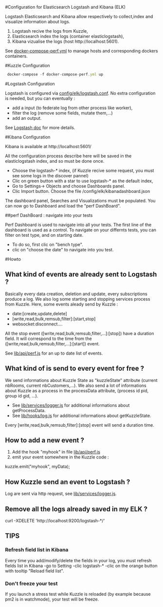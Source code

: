 #Configuration for Elasticsearch Logstash and Kibana (ELK)

Logstash Elasticsearch and Kibana allow respectively to collect,index and visualize information about logs.

 1. Logstash recive the logs from Kuzzle,
 2. Elasticsearch index the logs (container elasticlogstash),
 3. Kibana vizualise the logs (host http://localhost:5601).

See [docker-compose-perf.yml](../../docker-compose-perf.yml) to manage hosts and corresponding dockers containers.


#Kuzzle Configuration

```js
 docker-compose -f docker-compose-perf.yml up
 ```

#Logstash Configuration

Logstash is configured via [config/elk/logstash.conf](./logstash.conf).
No extra configuration is needed, but you can eventually :

  * add a input (to federate log from other process like worker),
  * filter the log (remove some fields, mutate them,...)
  * add an output.


See  [Logstash doc](https://www.elastic.co/guide/en/logstash/current/index.html) for more details.


#Kibana Configuration

Kibana is available at http://localhost:5601/

All the configuration process describe here will be saved in the elasticlogstash index, and so must be done once.

 * Choose the logstash-* index, (if Kuzzle recive some request, you must see some logs in the discover pannel)
 * Clic on green button with a star to use logstash-* as the default index,
 * Go to Settings-> Objects and choose Dashboards panel.
 * Clic Import button. Choose the file /config/elk/kibanadashboard.json

The dashboard panel, Searches and Visualizations must be populated.
You can now go to Dashboard and load the "perf DashBoard".

##perf DashBoard : navigate into your tests

Perf Dashboard is used to navigate into all your tests.
The first line of the dashboard is used as a control.
To navigate on your differnts tests, you can filter on test type, and on starting date.
 * To do so, first clic on "bench type".
 * clic on "choose the date" to navigate into you test.


#Howto

## What kind of events are already sent to Logstash ?

Basically every data creation, deletion and update, every subscriptions produce a log.
We also log some starting and stopping services process from Kuzzle.
Here, some events aleady send by Kuzzle :

 * date:\[create,update,delete\]
 * \[write,read,bulk,remsub,filter\]:\[start,stop\]
 * websocket:disconnect....

All the stop event (\[write,read,bulk,remsub,filter,...\]:\[stop\]) have a duration field.
It will correspond to the time from the (\[write,read,bulk,remsub,filter,...\]:\[start\]) event.


See [lib/api/perf.js](../../lib/api/perf.js) for an up to date list of events.

## What kind of is send to every event for free  ?

We send informations about Kuzzle State as "kuzzleState" attribute (current nbRooms, current nbCustomers,...).
We also send a lot of informations about Kuzzle as a process in the processData attribute, (process id pid, group id gid, ...).

 * See [lib/services/logger.js](../../lib/services/logger.js) for additional informations about getProcessData.
 * See [lib/hooks/log.js](../../lib/hooks/log.js) for additional informations about getKuzzleState.

Every \[write,read,bulk,remsub,filter\]:\[stop\] event will send a duration time.

## How to add a new event ?

1. Add the hook "myhook" in file [lib/api/perf.js](../lib/api/perf.js)
2. emit your event somewhere in the Kuzzle code :

 kuzzle.emit("myhook", myData);

## How Kuzzle send an event to Logstash ?

Log are sent via http request, see [lib/services/logger.js](../lib/services/logger.js.).


## Remove all the logs already saved in my ELK ?

 curl -XDELETE 'http://localhost:9200/logstash-*/'


## TIPS

### Refresh field list in Kibana
Every time you add/modify/delete the fields in your log, you must refresh fields list in Kibana
	-go to Setting
	-clic logstash-*
	-clic on the orange button with tooltip "Reload field list".

### Don't freeze your test

If you launch a stress test while Kuzzle is reloaded (by example because pm2 is in watchmode), your test will be freeze.
